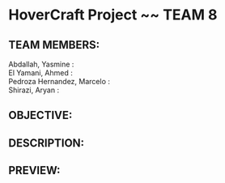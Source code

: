 # HoverCraft Project ~~ TEAM 8

## TEAM MEMBERS: ## 
Abdallah, Yasmine :  
El Yamani, Ahmed :  
Pedroza Hernandez, Marcelo :  
Shirazi, Aryan :  
  
## OBJECTIVE: ##

## DESCRIPTION: ##

## PREVIEW: ##
